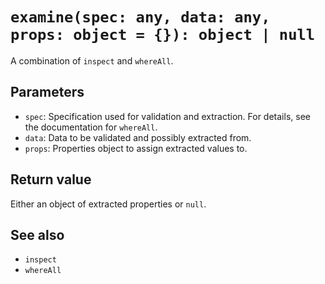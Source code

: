 # `examine(spec: any, data: any, props: object = {}): object | null`

A combination of `inspect` and `whereAll`.

## Parameters

* `spec`: Specification used for validation and extraction. For details, see the documentation for `whereAll`.
* `data`: Data to be validated and possibly extracted from.
* `props`: Properties object to assign extracted values to.

## Return value

Either an object of extracted properties or `null`.

## See also

* `inspect`
* `whereAll`
